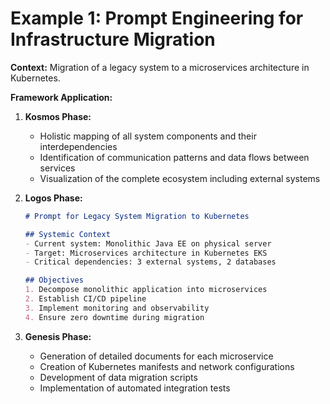# Example 1: Prompt Engineering for Infrastructure Migration

**Context:** Migration of a legacy system to a microservices architecture in Kubernetes.

**Framework Application:**

1. **Kosmos Phase:**
   - Holistic mapping of all system components and their interdependencies
   - Identification of communication patterns and data flows between services
   - Visualization of the complete ecosystem including external systems

2. **Logos Phase:**
   ```markdown
   # Prompt for Legacy System Migration to Kubernetes
   
   ## Systemic Context
   - Current system: Monolithic Java EE on physical server
   - Target: Microservices architecture in Kubernetes EKS
   - Critical dependencies: 3 external systems, 2 databases
   
   ## Objectives
   1. Decompose monolithic application into microservices
   2. Establish CI/CD pipeline
   3. Implement monitoring and observability
   4. Ensure zero downtime during migration
   ```

3. **Genesis Phase:**
   - Generation of detailed documents for each microservice
   - Creation of Kubernetes manifests and network configurations
   - Development of data migration scripts
   - Implementation of automated integration tests
